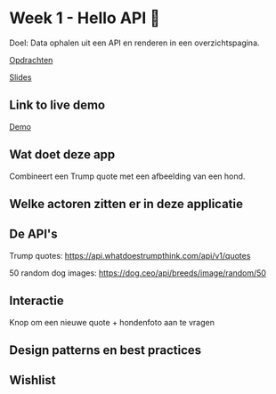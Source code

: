 # Week 1 - Hello API 🐒

Doel: Data ophalen uit een API en renderen in een overzichtspagina.

[Opdrachten](https://drive.google.com/open?id=1OVhWQNaCgSluYviTKKWcApkyPd23xow1PiExb8GYANM)

[Slides](https://drive.google.com/open?id=1Rjl9xqXoKniQSRJPdkU1O5YwWC33SJK8KiV0a-H_xZU)

## Link to live demo

[Demo](https://joostflick.github.io/web-app-from-scratch-18-19/week1/)

## Wat doet deze app

Combineert een Trump quote met een afbeelding van een hond.

## Welke actoren zitten er in deze applicatie

## De API's

Trump quotes:
https://api.whatdoestrumpthink.com/api/v1/quotes

50 random dog images:
https://dog.ceo/api/breeds/image/random/50

## Interactie

Knop om een nieuwe quote + hondenfoto aan te vragen

## Design patterns en best practices

## Wishlist
